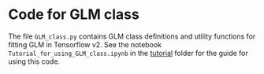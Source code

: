 # Code for GLM class
The file `GLM_class.py` contains GLM class definitions and utility functions for fitting GLM in Tensorflow v2. See the notebook `Tutorial_for_using_GLM_class.ipynb` in the [tutorial](https://github.com/HarveyLab/GLM_Tensorflow_2/tree/main/tutorial) folder for the guide for using this code.
